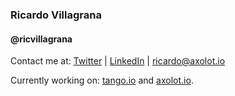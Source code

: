 ### Ricardo Villagrana
#### @ricvillagrana

Contact me at:
[Twitter](https://twitter.com/ricvillagrana)
| [LinkedIn](https://www.linkedin.com/in/ricvillagrana)
| [ricardo@axolot.io](mailto:ricardo@axolot.io)

Currently working on: [tango.io](https://tango.io) and [axolot.io](https://axolot.io).
